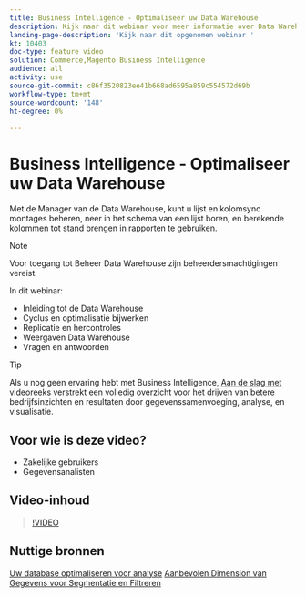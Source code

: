 ```yaml
---
title: Business Intelligence - Optimaliseer uw Data Warehouse
description: Kijk naar dit webinar voor meer informatie over Data Warehouse Manager.
landing-page-description: 'Kijk naar dit opgenomen webinar '
kt: 10403
doc-type: feature video
solution: Commerce,Magento Business Intelligence
audience: all
activity: use
source-git-commit: c86f3520823ee41b668ad6595a859c554572d69b
workflow-type: tm+mt
source-wordcount: '148'
ht-degree: 0%

---
```


# Business Intelligence - Optimaliseer uw Data Warehouse

Met de Manager van de Data Warehouse, kunt u lijst en kolomsync montages beheren, neer in het schema van een lijst boren, en berekende kolommen tot stand brengen in rapporten te gebruiken.

>[!NOTE]
>
>Voor toegang tot Beheer Data Warehouse zijn beheerdersmachtigingen vereist.

In dit webinar:

- Inleiding tot de Data Warehouse
- Cyclus en optimalisatie bijwerken
- Replicatie en hercontroles
- Weergaven Data Warehouse
- Vragen en antwoorden

>[!TIP]
>
>Als u nog geen ervaring hebt met Business Intelligence, [Aan de slag met videoreeks](./../1-overview.md) verstrekt een volledig overzicht voor het drijven van betere bedrijfsinzichten en resultaten door gegevenssamenvoeging, analyse, en visualisatie.

## Voor wie is deze video?

- Zakelijke gebruikers
- Gegevensanalisten

## Video-inhoud

>[!VIDEO](https://video.tv.adobe.com/v/342408?quality=12&learn=on)

## Nuttige bronnen

[Uw database optimaliseren voor analyse](https://docs.magento.com/mbi/best-practices/opt-db-analysis.html)
[Aanbevolen Dimension van Gegevens voor Segmentatie en Filtreren](https://docs.magento.com/mbi/best-practices/segment-filter.html)
